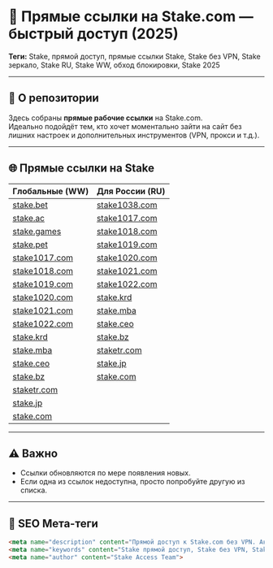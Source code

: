 # 🔗 Прямые ссылки на Stake.com — быстрый доступ (2025)

**Теги:** Stake, прямой доступ, прямые ссылки Stake, Stake без VPN, Stake зеркало, Stake RU, Stake WW, обход блокировки, Stake 2025

---

## 📌 О репозитории

Здесь собраны **прямые рабочие ссылки** на Stake.com.  
Идеально подойдёт тем, кто хочет моментально зайти на сайт без лишних настроек и дополнительных инструментов (VPN, прокси и т.д.).

---

## 🌐 Прямые ссылки на Stake

| Глобальные (WW)                | Для России (RU)                |
|--------------------------------|--------------------------------|
| [stake.bet](https://stake.bet/?c=E21eRDVa)         | [stake1038.com](https://stake1038.com/?c=E21eRDVa)         |
| [stake.ac](https://stake.ac/?c=E21eRDVa)           | [stake1017.com](https://stake1017.com/?c=E21eRDVa)          |
| [stake.games](https://stake.games/?c=E21eRDVa)     | [stake1018.com](https://stake1018.com/?c=E21eRDVa)          |
| [stake.pet](https://stake.pet/?c=E21eRDVa)         | [stake1019.com](https://stake1019.com/?c=E21eRDVa)          |
| [stake1017.com](https://stake1017.com/?c=E21eRDVa) | [stake1020.com](https://stake1020.com/?c=E21eRDVa)          |
| [stake1018.com](https://stake1018.com/?c=E21eRDVa) | [stake1021.com](https://stake1021.com/?c=E21eRDVa)          |
| [stake1019.com](https://stake1019.com/?c=E21eRDVa) | [stake1022.com](https://stake1022.com/?c=E21eRDVa)          |
| [stake1020.com](https://stake1020.com/?c=E21eRDVa) | [stake.krd](https://stake.krd/?c=E21eRDVa)                  |
| [stake1021.com](https://stake1021.com/?c=E21eRDVa) | [stake.mba](https://stake.mba/?c=E21eRDVa)                  |
| [stake1022.com](https://stake1022.com/?c=E21eRDVa) | [stake.ceo](https://stake.ceo/?c=E21eRDVa)                  |
| [stake.krd](https://stake.krd/?c=E21eRDVa)         | [stake.bz](https://stake.bz/?c=E21eRDVa)                    |
| [stake.mba](https://stake.mba/?c=E21eRDVa)         | [staketr.com](https://staketr.com/?c=E21eRDVa)              |
| [stake.ceo](https://stake.ceo/?c=E21eRDVa)         | [stake.jp](https://stake.jp/?c=E21eRDVa)                    |
| [stake.bz](https://stake.bz/?c=E21eRDVa)           | [stake.com](https://stake.com/?c=E21eRDVa)                  |
| [staketr.com](https://staketr.com/?c=E21eRDVa)     |                                |
| [stake.jp](https://stake.jp/?c=E21eRDVa)           |                                |
| [stake.com](https://stake.com/?c=E21eRDVa)         |                                |

---

## ⚠️ Важно

- Ссылки обновляются по мере появления новых.
- Если одна из ссылок недоступна, просто попробуйте другую из списка.

---

## 📌 SEO Мета-теги

```html
<meta name="description" content="Прямой доступ к Stake.com без VPN. Актуальные ссылки на 2025 год для России и других стран.">
<meta name="keywords" content="Stake прямой доступ, Stake без VPN, Stake зеркало, Stake ссылки, Stake RU, Stake WW, Stake2025, Stake обход блокировок">
<meta name="author" content="Stake Access Team">
